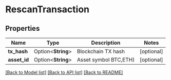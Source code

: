 # RescanTransaction

## Properties

Name | Type | Description | Notes
------------ | ------------- | ------------- | -------------
**tx_hash** | Option<**String**> | Blockchain TX hash | [optional]
**asset_id** | Option<**String**> | Asset symbol BTC,ETH) | [optional]

[[Back to Model list]](../README.md#documentation-for-models) [[Back to API list]](../README.md#documentation-for-api-endpoints) [[Back to README]](../README.md)


